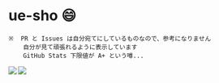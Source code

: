 # ue-sho 😄 

```
※  PR と Issues は自分宛てにしているものなので、参考になりません
    自分が見て頑張れるように表示しています
    GitHub Stats 下限値が A+ という噂...
```

<a href="https://github.com/anuraghazra/github-readme-stats">
  <img align="left" src="https://github-readme-stats.vercel.app/api?username=ue-sho&count_private=true&show_icons=true" />
</a>
<a href="https://github.com/anuraghazra/github-readme-stats">
  <img align="left" src="https://github-readme-stats.vercel.app/api/top-langs/?username=ue-sho&hide=html,css,javascript" />
</a>
